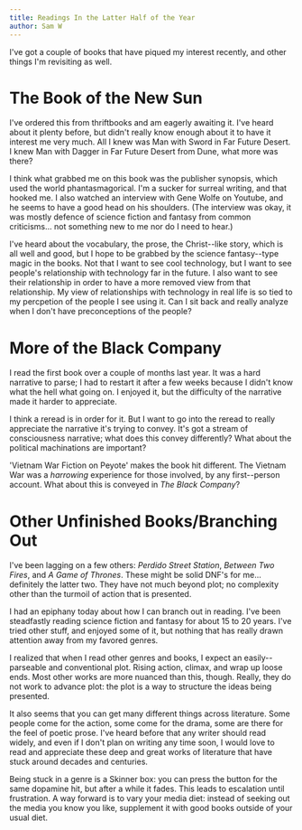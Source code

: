 ```yaml
---
title: Readings In the Latter Half of the Year
author: Sam W
---
```



I've got a couple of books that have piqued my interest recently, and other things I'm revisiting as well.

# The Book of the New Sun

I've ordered this from thriftbooks and am eagerly awaiting it. 
I've heard about it plenty before, but didn't really know enough about it to have it interest me very much.
All I knew was Man with Sword in Far Future Desert.
I knew Man with Dagger in Far Future Desert from Dune, what more was there?

I think what grabbed me on this book was the publisher synopsis, which used the world phantasmagorical.
I'm a sucker for surreal writing, and that hooked me.
I also watched an interview with Gene Wolfe on Youtube, and he seems to have a good head on his shoulders.
(The interview was okay, it was mostly defence of science fiction and fantasy from common criticisms... not something new to me nor do I need to hear.)

I've heard about the vocabulary, the prose, the Christ--like story, which is all well and good, but I hope to be grabbed by the science fantasy--type magic in the books.
Not that I want to see cool technology, but I want to see people's relationship with technology far in the future.
I also want to see their relationship in order to have a more removed view from that relationship.
My view of relationships with technology in real life is so tied to my percpetion of the people I see using it.
Can I sit back and really analyze when I don't have preconceptions of the people?


# More of the Black Company

I read the first book over a couple of months last year.
It was a hard narrative to parse; I had to restart it after a few weeks because I didn't know what the hell what going on.
I enjoyed it, but the difficulty of the narrative made it harder to appreciate.

I think a reread is in order for it.
But I want to go into the reread to really appreciate the narrative it's trying to convey.
It's got a stream of consciousness narrative; what does this convey differently?
What about the political machinations are important?

'Vietnam War Fiction on Peyote' makes the book hit different.
The Vietnam War was a *harrowing* experience for those involved, by any first--person account.
What about this is conveyed in *The Black Company*?

# Other Unfinished Books/Branching Out

I've been lagging on a few others: *Perdido Street Station*, *Between Two Fires*, and *A Game of Thrones*.
These might be solid DNF's for me... definitely the latter two.
They have not much beyond plot; no complexity other than the turmoil of action that is presented.

I had an epiphany today about how I can branch out in reading.
I've been steadfastly reading science fiction and fantasy for about 15 to 20 years. 
I've tried other stuff, and enjoyed some of it, but nothing that has really drawn attention away from my favored genres.

I realized that when I read other genres and books, I expect an easily--parseable and conventional plot. 
Rising action, climax, and wrap up loose ends.
Most other works are more nuanced than this, though.
Really, they do not work to advance plot: the plot is a way to structure the ideas being presented.

It also seems that you can get many different things across literature.
Some people come for the action, some come for the drama, some are there for the feel of poetic prose.
I've heard before that any writer should read widely, and even if I don't plan on writing any time soon, I would love to read and appreciate these deep and great works of literature that have stuck around decades and centuries.

Being stuck in a genre is a Skinner box: you can press the button for the same dopamine hit, but after a while it fades.
This leads to escalation until frustration.
A way forward is to vary your media diet: instead of seeking out the media you know you like, supplement it with good books outside of your usual diet.







